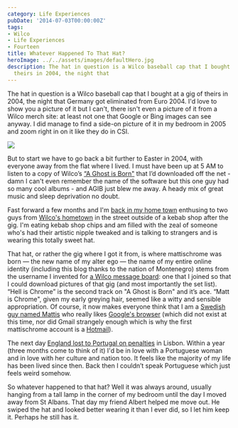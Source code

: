 ```yaml
---
category: Life Experiences
pubDate: '2014-07-03T00:00:00Z'
tags:
- Wilco
- Life Experiences
- Fourteen
title: Whatever Happened To That Hat?
heroImage: ../../assets/images/defaultHero.jpg
description: The hat in question is a Wilco baseball cap that I bought at a gig of
  theirs in 2004, the night that
---
```

The hat in question is a Wilco baseball cap that I bought at a gig of theirs in 2004, the night that Germany got eliminated from Euro 2004. I'd love to show you a picture of it but I can't, there isn't even a picture of it from a Wilco merch site: at least not one that Google or Bing images can see anyway. I did manage to find a side-on picture of it in my bedroom in 2005 and zoom right in on it like they do in CSI.

![](../../assets/images/other/That-Hat.jpg)

But to start we have to go back a bit further to Easter in 2004, with everyone away from the flat where I lived. I must have been up at 5 AM to listen to a copy of Wilco’s [“A Ghost is Born"](http://en.wikipedia.org/wiki/A_Ghost_Is_Born) that I’d downloaded off the net - damn I can't even remember the name of the software but this one guy had so many cool albums - and AGIB just blew me away. A heady mix of great music and sleep deprivation no doubt.

Fast forward a few months and I'm [back in my home town](http://www.wedgewood-rooms.co.uk) enthusing to two guys from [Wilco's hometown](http://www.choosechicago.com) in the street outside of a kebab shop after the gig. I'm eating kebab shop chips and am filled with the zeal of someone who's had their artistic nipple tweaked and is talking to strangers and is wearing this totally sweet hat.

That hat, or rather the gig where I got it from, is where mattischrome was born — the new name of my alter ego — the name of my entire online identity (including this blog thanks to the nation of Montenegro) stems from the username I invented for [a Wilco message board](http://forums.viachicago.org): one that I joined so that I could download pictures of that gig (and most importantly the set list). “Hell is Chrome” is the second track on "A Ghost is Born" and it’s ace. “Matt is Chrome", given my early greying hair, seemed like a witty and sensible appropriation. Of course, it now makes everyone think that I am a [Swedish guy named Mattis](http://www.thinkbabynames.com/meaning/1/Matti) who really likes [Google's browser](https://www.google.com/chrome/browser/) (which did not exist at this time, nor did Gmail strangely enough which is why the first mattischrome account is a [Hotmail](http://mashable.com/category/hotmail/)).

The next day [England lost to Portugal on penalties](http://news.bbc.co.uk/sport1/hi/football/euro_2004/3830451.stm) in Lisbon. Within a year (three months come to think of it) I'd be in love with a Portuguese woman and in love with her culture and nation too. It feels like the majority of my life has been lived since then. Back then I couldn’t speak Portuguese which just feels weird somehow.

So whatever happened to that hat? Well it was always around, usually hanging from a tall lamp in the corner of my bedroom until the day I moved away from St Albans. That day my friend Albert helped me move out. He swiped the hat and looked better wearing it than I ever did, so I let him keep it. Perhaps he still has it.